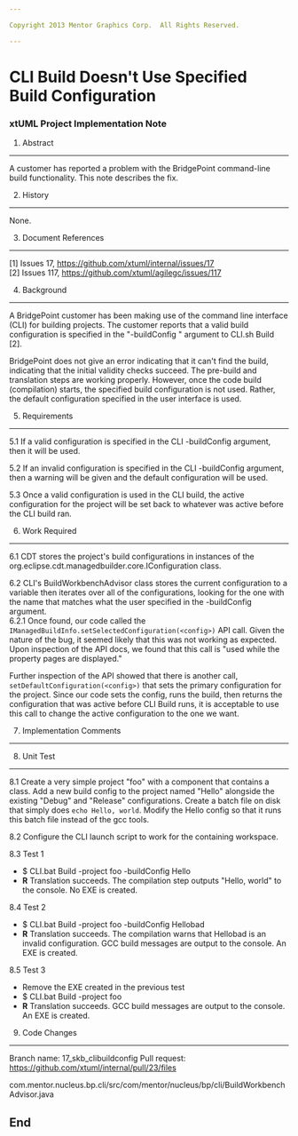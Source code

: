 ```yaml
---

Copyright 2013 Mentor Graphics Corp.  All Rights Reserved.

---
```


# CLI Build Doesn't Use Specified Build Configuration 
### xtUML Project Implementation Note


1. Abstract
-----------
A customer has reported a problem with the BridgePoint command-line build
functionality.  This note describes the fix.

2. History
----------
None.

3. Document References
----------------------
[1] Issues 17, https://github.com/xtuml/internal/issues/17  
[2] Issues 117, https://github.com/xtuml/agilegc/issues/117  

4. Background
-------------
A BridgePoint customer has been making use of the command line interface (CLI)
for building projects.  The customer reports that a valid build configuration
is specified in the "-buildConfig <config name>" argument to CLI.sh Build [2].  

BridgePoint does not give an error indicating that it can't find the build,
indicating that the initial validity checks succeed.  The pre-build and 
translation steps are working properly.  However, once the code build 
(compilation) starts, the specified build configuration is not used.  Rather, 
the default configuration specified in the user interface is used.  

5. Requirements
---------------
5.1  If a valid configuration is specified in the CLI -buildConfig argument,
  then it will be used.  

5.2  If an invalid configuration is specified in the CLI -buildConfig argument,
  then a warning will be given and the default configuration will be used.  

5.3  Once a valid configuration is used in the CLI build, the active 
  configuration for the project will be set back to whatever was active before
  the CLI build ran.

6. Work Required
----------------
6.1  CDT stores the project's build configurations in instances of the 
  org.eclipse.cdt.managedbuilder.core.IConfiguration class.  
 
6.2  CLI's BuildWorkbenchAdvisor class stores the current configuration to a 
  variable then iterates over all of the configurations, looking for the one
  with the name that matches what the user specified in the -buildConfig 
  <config name> argument.  
6.2.1  Once found, our code called the 
  ``` IManagedBuildInfo.setSelectedConfiguration(<config>) ``` API call. Given
  the nature of the bug, it seemed likely that this was not working as 
  expected. Upon inspection of the API docs, we found that this call is "used 
  while the property pages are displayed."  
  
  Further inspection of the API showed that there is another call, 
  ```setDefaultConfiguration(<config>)``` that sets the primary configuration
  for the project.  Since our code sets the config, runs the build, then returns
  the configuration that was active before CLI Build runs, it is acceptable to
  use this call to change the active configuration to the one we want.  

7. Implementation Comments
--------------------------

8. Unit Test
------------
8.1  Create a very simple project "foo" with a component that contains a class.
  Add a new build config to the project named "Hello" alongside the existing 
  "Debug" and "Release" configurations.  Create a batch file on disk that 
  simply does ```echo Hello, world```.  Modify the Hello config so that it runs
  this batch file instead of the gcc tools.   

8.2  Configure the CLI launch script to work for the containing workspace.  

8.3  Test 1  
  - $ CLI.bat Build -project foo -buildConfig Hello
  - __R__ Translation succeeds.  The compilation step outputs "Hello, world" to
  the console.  No EXE is created.

8.4  Test 2  
  - $ CLI.bat Build -project foo -buildConfig Hellobad
  - __R__ Translation succeeds.  The compilation warns that Hellobad is an 
  invalid configuration.  GCC build messages are output to the console.  An EXE is created.  

8.5  Test 3  
  - Remove the EXE created in the previous test
  - $ CLI.bat Build -project foo 
  - __R__ Translation succeeds.  GCC build messages are output to the console.  
  An EXE is created.  

9. Code Changes
---------------
Branch name: 17_skb_clibuildconfig 
Pull request: https://github.com/xtuml/internal/pull/23/files

com.mentor.nucleus.bp.cli/src/com/mentor/nucleus/bp/cli/BuildWorkbenchAdvisor.java  

End
---

